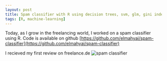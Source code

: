 ```yaml
---
layout: post
title: Spam classifier with R using decision trees, svm, glm, gini index and many others
tags: [R, machine-learning]
---
```


Today, as I grow in the freelancing world, I worked on a spam classifier using R. Code is available on github
[https://github.com/elmahyai/spam-classifier](https://github.com/elmahyai/spam-classifier)

I recieved my first review on freelance.de
![spam classifier]({{site.url}}/assets/spam-mail.png)
